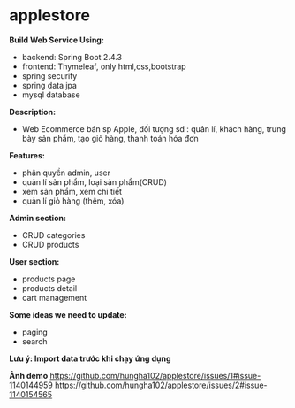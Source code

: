 # applestore
**Build Web Service Using:**
- backend: Spring Boot 2.4.3
- frontend: Thymeleaf, only html,css,bootstrap
- spring security
- spring data jpa
- mysql database

**Description:**
- Web Ecommerce bán sp Apple, đối tượng sd : quản lí, khách hàng, trưng bày sản phẩm, tạo giỏ hàng, thanh toán hóa đơn

**Features:**
- phân quyền admin, user
- quản lí sản phẩm, loại sản phẩm(CRUD)
- xem sản phẩm, xem chi tiết
- quản lí giỏ hàng (thêm, xóa)

**Admin section:**
- CRUD categories
- CRUD products

**User section:**
- products page
- products detail
- cart management

**Some ideas we need to update:**
- paging
- search 

**Lưu ý: Import data trước khi chạy ứng dụng**

**Ảnh demo**
https://github.com/hungha102/applestore/issues/1#issue-1140144959
https://github.com/hungha102/applestore/issues/2#issue-1140154565

